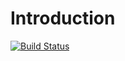 # Introduction
[![Build Status](https://travis-ci.com/nunulong/portfolios.svg?branch=master)](https://travis-ci.com/nunulong/portfolios)

